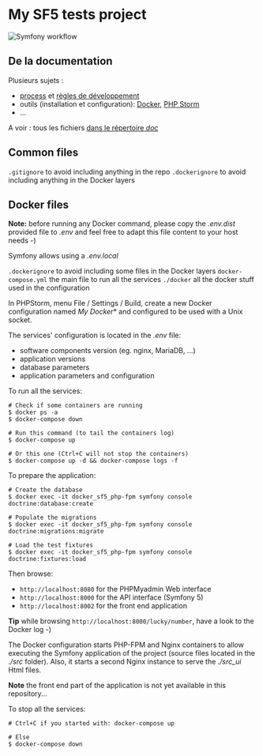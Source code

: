 # My SF5 tests project

![Symfony workflow](https://github.com/b2p-fred/Test-SF5/actions/workflows/symfony.yml/badge.svg)

## De la documentation

Plusieurs sujets : 
- [process](./doc/dev_process.md) et [règles de développement](doc/dev_rules.md)
- outils (installation et configuration): [Docker](./doc/tool_Docker.md), [PHP Storm](./doc/tool_PHPStorm.md)
- ...

A voir : tous les fichiers [dans le répertoire *doc*](./doc)

## Common files

`.gitignore` to avoid including anything in the repo
`.dockerignore` to avoid including anything in the Docker layers

## Docker files

**Note:** before running any Docker command, please copy the *.env.dist* provided file to *.env* and feel free to adapt this file content to your host needs -)

Symfony allows using a *.env.local*

`.dockerignore` to avoid including some files in the Docker layers
`docker-compose.yml` the main file to run all the services
`./docker` all the docker stuff used in the configuration

In PHPStorm, menu File / Settings / Build, create a new Docker configuration named *My Docker** and configured to be used with a Unix socket.

The services' configuration is located in the *.env* file:
- software components version (eg. nginx, MariaDB, ...)
- application versions
- database parameters
- application parameters and configuration

To run all the services:
```shell
# Check if some containers are running
$ docker ps -a
$ docker-compose down

# Run this command (to tail the containers log)
$ docker-compose up

# Or this one (Ctrl+C will not stop the containers)
$ docker-compose up -d && docker-compose logs -f
```

To prepare the application:
```shell
# Create the database
$ docker exec -it docker_sf5_php-fpm symfony console doctrine:database:create

# Populate the migrations
$ docker exec -it docker_sf5_php-fpm symfony console doctrine:migrations:migrate

# Load the test fixtures
$ docker exec -it docker_sf5_php-fpm symfony console doctrine:fixtures:load
```

Then browse:
- `http://localhost:8080` for the PHPMyadmin Web interface
- `http://localhost:8000` for the API interface (Symfony 5)
- `http://localhost:8002` for the front end application

**Tip** while browsing `http://localhost:8000/lucky/number`, have a look to the Docker log -)

The Docker configuration starts PHP-FPM and Nginx containers to allow executing the Symfony application of the project (source files located in the *./src* folder). Also, it starts a second Nginx instance to serve the *./src_ui* Html files.

**Note** the front end part of the application is not yet available in this repository...

To stop all the services:
```shell
# Ctrl+C if you started with: docker-compose up

# Else
$ docker-compose down
```
